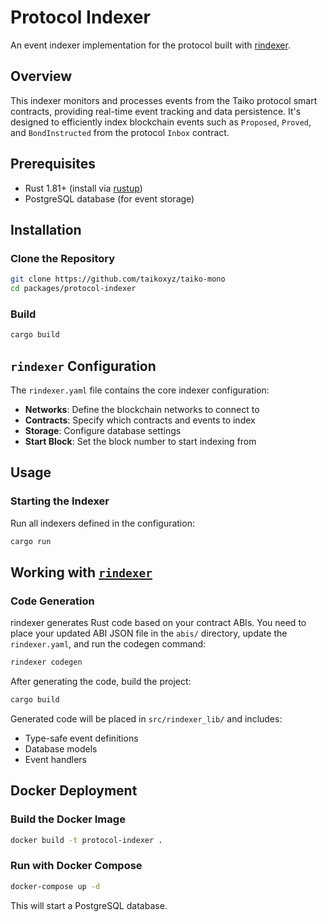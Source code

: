 # Protocol Indexer

An event indexer implementation for the protocol built with [rindexer](https://github.com/joshstevens19/rindexer).

## Overview

This indexer monitors and processes events from the Taiko protocol smart contracts, providing real-time event tracking and data persistence. It's designed to efficiently index blockchain events such as `Proposed`, `Proved`, and `BondInstructed` from the protocol `Inbox` contract.

## Prerequisites

- Rust 1.81+ (install via [rustup](https://rustup.rs/))
- PostgreSQL database (for event storage)

## Installation

### Clone the Repository

```bash
git clone https://github.com/taikoxyz/taiko-mono
cd packages/protocol-indexer
```

### Build

```bash
cargo build
```

## `rindexer` Configuration

The `rindexer.yaml` file contains the core indexer configuration:

- **Networks**: Define the blockchain networks to connect to
- **Contracts**: Specify which contracts and events to index
- **Storage**: Configure database settings
- **Start Block**: Set the block number to start indexing from

## Usage

### Starting the Indexer

Run all indexers defined in the configuration:

```bash
cargo run
```

## Working with [`rindexer`](https://github.com/joshstevens19/rindexer)

### Code Generation

rindexer generates Rust code based on your contract ABIs. You need to place your updated ABI JSON file in the `abis/` directory, update the `rindexer.yaml`, and run the codegen command:

```bash
rindexer codegen
```

After generating the code, build the project:

```bash
cargo build
```

Generated code will be placed in `src/rindexer_lib/` and includes:
- Type-safe event definitions
- Database models
- Event handlers

## Docker Deployment

### Build the Docker Image

```bash
docker build -t protocol-indexer .
```

### Run with Docker Compose

```bash
docker-compose up -d
```

This will start a PostgreSQL database.
